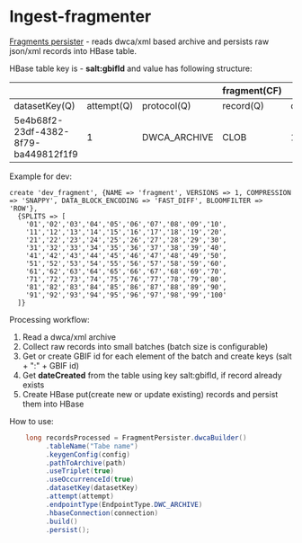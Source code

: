 # Ingest-fragmenter

[Fragments persister](src/main/java/org/gbif/pipelines/fragmenter/FragmentPersister.java) - reads dwca/xml based archive and persists raw json/xml records into HBase table.

HBase table key is - **salt:gbifId** and value has following structure:

|   |   |   |fragment(CF)|   |   |
|---|---|---|------------|---|---|
|datasetKey(Q)|attempt(Q)|protocol(Q)|record(Q)|dateCreated(Q)|dateUpdated(Q)  |
|5e4b68f2-23df-4382-8f79-ba449812f1f9|1|DWCA_ARCHIVE|CLOB|1587372235|1587372235|

Example for dev:
```
create 'dev_fragment', {NAME => 'fragment', VERSIONS => 1, COMPRESSION => 'SNAPPY', DATA_BLOCK_ENCODING => 'FAST_DIFF', BLOOMFILTER => 'ROW'},
  {SPLITS => [
    '01','02','03','04','05','06','07','08','09','10',
    '11','12','13','14','15','16','17','18','19','20',
    '21','22','23','24','25','26','27','28','29','30',
    '31','32','33','34','35','36','37','38','39','40',
    '41','42','43','44','45','46','47','48','49','50',
    '51','52','53','54','55','56','57','58','59','60',
    '61','62','63','64','65','66','67','68','69','70',
    '71','72','73','74','75','76','77','78','79','80',
    '81','82','83','84','85','86','87','88','89','90',
    '91','92','93','94','95','96','97','98','99','100'
  ]}
```

Processing workflow:
1. Read a dwca/xml archive
2. Collect raw records into small batches (batch size is configurable)
3. Get or create GBIF id for each element of the batch and create keys (salt + ":" + GBIF id)
4. Get **dateCreated** from the table using key salt:gbifId, if record already exists
5. Create HBase put(create new or update existing) records and persist them into HBase

How to use:
```java
    long recordsProcessed = FragmentPersister.dwcaBuilder()
         .tableName("Tabe name")
         .keygenConfig(config)
         .pathToArchive(path)
         .useTriplet(true)
         .useOccurrenceId(true)
         .datasetKey(datasetKey)
         .attempt(attempt)
         .endpointType(EndpointType.DWC_ARCHIVE)
         .hbaseConnection(connection)
         .build()
         .persist();
```
